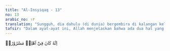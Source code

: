 ```yaml
---
title: "Al-Insyiqaq - 13"
no: 13
arabic_no: ١٣
translation: "Sungguh, dia dahulu (di dunia) bergembira di kalangan keluarganya (yang sama-sama kafir). "
tafsir: "Dalam ayat-ayat ini, Allah menjelaskan bahwa ada dua hal yang menjadi sebab mengapa mereka menerima catatan amalnya dengan tangan kiri, yaitu: pertama, mereka berbuat sekehendak hatinya, mengerjakan kejahatan dan kemaksiatan dengan tidak memikirkan akibat buruk yang akan menimpa mereka di akhirat kelak.\n\nKedua, mereka menyangka bahwa mereka tidak akan kembali kepada Tuhannya dan tidak akan dibangkitkan kembali untuk dihisab dan menerima hasil perbuatan mereka di dunia."
---
```

اِنَّهٗ كَانَ فِيْٓ اَهْلِهٖ مَسْرُوْرًاۗ 